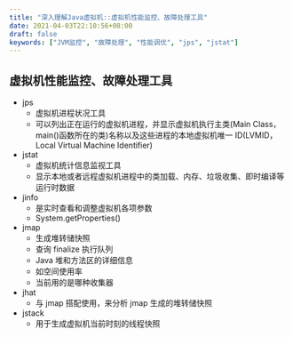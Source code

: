 ```yaml
---
title: "深入理解Java虚拟机::虚拟机性能监控、故障处理工具"
date: 2021-04-03T22:10:56+08:00
draft: false
keywords: ["JVM监控", "故障处理", "性能调优", "jps", "jstat"]
---
```


## 虚拟机性能监控、故障处理工具

- jps
  - 虚拟机进程状况工具
  - 可以列出正在运行的虚拟机进程，并显示虚拟机执行主类(Main Class，main()函数所在的类)名称以及这些进程的本地虚拟机唯一 ID(LVMID，Local Virtual Machine Identifier)
- jstat
  - 虚拟机统计信息监视工具
  - 显示本地或者远程虚拟机进程中的类加载、内存、垃圾收集、即时编译等运行时数据
- jinfo
  - 是实时查看和调整虚拟机各项参数
  - System.getProperties()
- jmap
  - 生成堆转储快照
  - 查询 finalize 执行队列
  - Java 堆和方法区的详细信息
  - 如空间使用率
  - 当前用的是哪种收集器
- jhat
  - 与 jmap 搭配使用，来分析 jmap 生成的堆转储快照
- jstack
  - 用于生成虚拟机当前时刻的线程快照
